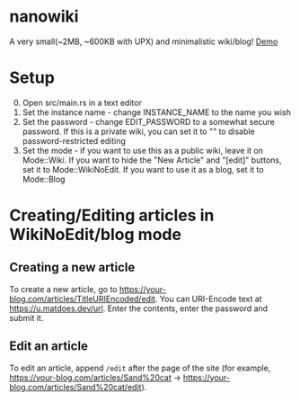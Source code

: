 # nanowiki
A very small(~2MB, ~600KB with UPX) and minimalistic wiki/blog! [Demo](https://blog.paddyk45.de/articles/demo)

# Setup
0. Open src/main.rs in a text editor
1. Set the instance name - change INSTANCE_NAME to the name you wish
2. Set the password - change EDIT_PASSWORD to a somewhat secure password. If this is a private wiki, you can set it to "" to disable password-restricted editing
3. Set the mode - if you want to use this as a public wiki, leave it on Mode::Wiki. If you want to hide the "New Article" and "[edit]" buttons, set it to Mode::WikiNoEdit. If you want to use it as a blog, set it to Mode::Blog

# Creating/Editing articles in WikiNoEdit/blog mode
## Creating a new article
To create a new article, go to https://your-blog.com/articles/TitleURIEncoded/edit. You can URI-Encode text at https://u.matdoes.dev/url. Enter the contents, enter the password and submit it.
## Edit an article
To edit an article, append `/edit` after the page of the site (for example, https://your-blog.com/articles/Sand%20cat -> https://your-blog.com/articles/Sand%20cat/edit).

